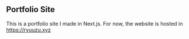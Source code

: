 ## Portfolio Site

This is a portfolio site I made in Next.js. For now, the website is hosted in https://ryuuzu.xyz
